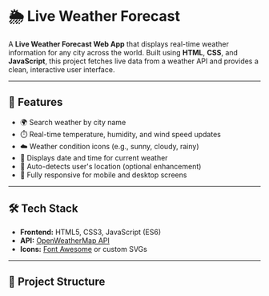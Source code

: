 # 🌦️ Live Weather Forecast

A **Live Weather Forecast Web App** that displays real-time weather information for any city across the world. Built using **HTML**, **CSS**, and **JavaScript**, this project fetches live data from a weather API and provides a clean, interactive user interface.

---

## 🚀 Features

- 🌍 Search weather by city name  
- ⏱️ Real-time temperature, humidity, and wind speed updates  
- ☁️ Weather condition icons (e.g., sunny, cloudy, rainy)  
- 📅 Displays date and time for current weather  
- 🧭 Auto-detects user's location (optional enhancement)  
- 📱 Fully responsive for mobile and desktop screens  

---

## 🛠️ Tech Stack

- **Frontend:** HTML5, CSS3, JavaScript (ES6)  
- **API:** [OpenWeatherMap API](https://openweathermap.org/api)  
- **Icons:** [Font Awesome](https://fontawesome.com/) or custom SVGs  

---

## 📂 Project Structure

